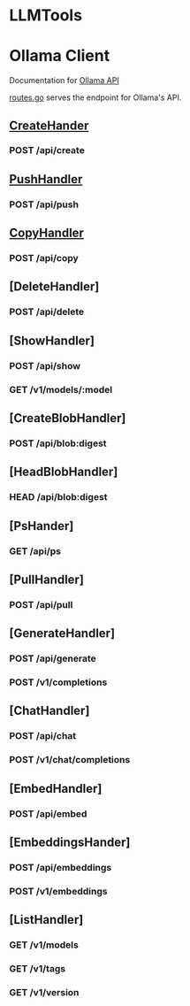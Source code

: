 # LLMTools

# Ollama Client
Documentation for [Ollama API](https://github.com/ollama/ollama/blob/main/docs/api.md#generate-a-completion)

[routes.go](https://github.com/ollama/ollama/blob/main/docs/api.md#generate-a-completion) serves the endpoint for Ollama's API.

## [CreateHander](https://github.com/ollama/ollama/blob/acd7d03266e1b2b1df07c608ba225eb46a57d4cf/server/routes.go#L639)
### POST /api/create


## [PushHandler](https://github.com/ollama/ollama/blob/acd7d03266e1b2b1df07c608ba225eb46a57d4cf/server/routes.go#L574)
### POST /api/push

## [CopyHandler](https://github.com/ollama/ollama/blob/acd7d03266e1b2b1df07c608ba225eb46a57d4cf/server/routes.go#L947)
### POST /api/copy

## [DeleteHandler]
### POST /api/delete

## [ShowHandler]
### POST /api/show
### GET /v1/models/:model

## [CreateBlobHandler]
### POST /api/blob:digest

## [HeadBlobHandler]
### HEAD /api/blob:digest

## [PsHander]
### GET /api/ps

## [PullHandler]
### POST /api/pull

## [GenerateHandler]
### POST /api/generate
### POST /v1/completions

## [ChatHandler]
### POST /api/chat
### POST /v1/chat/completions

## [EmbedHandler]
### POST /api/embed

## [EmbeddingsHander]
### POST /api/embeddings
### POST /v1/embeddings

## [ListHandler]
### GET /v1/models
### GET /v1/tags
### GET /v1/version